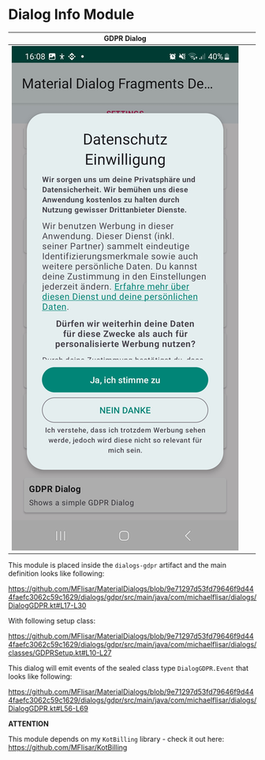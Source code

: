# Dialog Info Module

| GDPR Dialog  | |  |
| :---: | :---: | :---: |
| ![Dialog](../images/dialog_gdpr1.jpg?raw=true "Dialog") |  |  |

This module is placed inside the `dialogs-gdpr` artifact and the main definition looks like following:

https://github.com/MFlisar/MaterialDialogs/blob/9e71297d53fd79646f9d444faefc3062c59c1629/dialogs/gdpr/src/main/java/com/michaelflisar/dialogs/DialogGDPR.kt#L17-L30

With following setup class:

https://github.com/MFlisar/MaterialDialogs/blob/9e71297d53fd79646f9d444faefc3062c59c1629/dialogs/gdpr/src/main/java/com/michaelflisar/dialogs/classes/GDPRSetup.kt#L10-L27

This dialog will emit events of the sealed class type `DialogGDPR.Event` that looks like following:

https://github.com/MFlisar/MaterialDialogs/blob/9e71297d53fd79646f9d444faefc3062c59c1629/dialogs/gdpr/src/main/java/com/michaelflisar/dialogs/DialogGDPR.kt#L56-L69

**ATTENTION**

This module depends on my `KotBilling` library - check it out here: https://github.com/MFlisar/KotBilling
